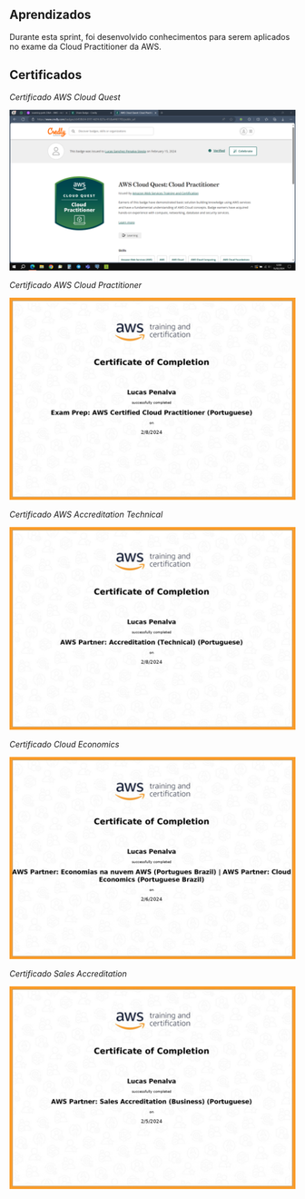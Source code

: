 
## Aprendizados

Durante esta sprint, foi desenvolvido conhecimentos para serem aplicados no exame da Cloud Practitioner da AWS.

<!--# Exercícios


1. ...
[Resposta Ex1.](exercicios/ex1.txt)


2. ...
[Resposta Ex2.](exercicios/ex2.txt)



# Evidências


Ao executar o código do exercício ... observei que ... conforme podemos ver na imagem a seguir:


![Evidencia 1](evidencias/sample.webp) -->

## Certificados

_Certificado AWS Cloud Quest_

![Curso Python](certificados/badge.jpg)

_Certificado AWS Cloud Practitioner_

![Curso Python](certificados/aws-exam-prep-cloud.jpg)

_Certificado AWS Accreditation Technical_

![Curso MA](certificados/aws-accreditation-technical.jpg)

_Certificado Cloud Economics_

![Curso Segurança](certificados/aws-cloud-economics.jpg)

_Certificado Sales Accreditation_

![Curso Segurança](certificados/aws-sales-accreditation.jpg)